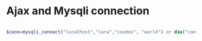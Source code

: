 # Ajax and Mysqli connection

```php

$conn=mysqli_connect("localhost","lara","cosmos", "world") or die("can't connect");
